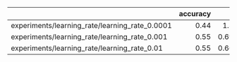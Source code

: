 |                                                |   accuracy |     loss |
|:-----------------------------------------------|-----------:|---------:|
| experiments/learning_rate/learning_rate_0.0001 |       0.44 | 1.32354  |
| experiments/learning_rate/learning_rate_0.001  |       0.55 | 0.691471 |
| experiments/learning_rate/learning_rate_0.01   |       0.55 | 0.663335 |